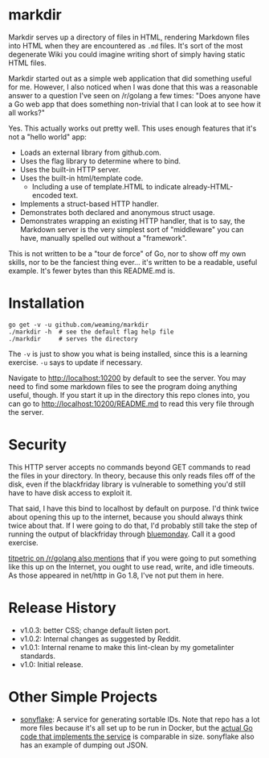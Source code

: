 markdir
=======

Markdir serves up a directory of files in HTML, rendering Markdown files
into HTML when they are encountered as `.md` files. It's sort of the most
degenerate Wiki you could imagine writing short of simply having static
HTML files.

Markdir started out as a simple web application that did something useful
for me. However, I also noticed when I was done that this was a
reasonable answer to a question I've seen on /r/golang a few times: "Does
anyone have a Go web app that does something non-trivial that I can look at
to see how it all works?"

Yes. This actually works out pretty well. This uses enough features that
it's not a "hello world" app:

  * Loads an external library from github.com.
  * Uses the flag library to determine where to bind.
  * Uses the built-in HTTP server.
  * Uses the built-in html/template code.
    * Including a use of template.HTML to indicate already-HTML-encoded text.
  * Implements a struct-based HTTP handler.
  * Demonstrates both declared and anonymous struct usage.
  * Demonstrates wrapping an existing HTTP handler, that is to say, the
    Markdown server is the very simplest sort of "middleware" you can have,
    manually spelled out without a "framework".

This is not written to be a "tour de force" of Go, nor to show off my own
skills, nor to be the fanciest thing ever... it's written to be a readable,
useful example. It's fewer bytes than this README.md is.

Installation
============

    go get -v -u github.com/weaming/markdir
    ./markdir -h  # see the default flag help file
    ./markdir     # serves the directory

The `-v` is just to show you what is being installed, since this is a
learning exercise. `-u` says to update if necessary.

Navigate to [http://localhost:10200](http://localhost:10200) by default to
see the server. You may need to find some markdown files to see the program
doing anything useful, though. If you start it up in the directory this
repo clones into, you can go
to [http://localhost:10200/README.md](http://localhost:10200/README.md) to
read this very file through the server.

Security
========

This HTTP server accepts no commands beyond GET commands to read the files
in your directory. In theory, because this only reads files off of the
disk, even if the blackfriday library is vulnerable to something you'd
still have to have disk access to exploit it.

That said, I have this bind to localhost by default on purpose. I'd think
twice about opening this up to the internet, because you should always
think twice about that. If I were going to do that, I'd probably still take
the step of running the output of blackfriday
through [bluemonday](https://github.com/microcosm-cc/bluemonday). Call it a
good exercise.

[titpetric on /r/golang also mentions](https://www.reddit.com/r/golang/comments/626m0s/markdir_a_simple_but_nontrivial_nethttp_example/dflhjqr/) that
if you were going to put something like this up on the Internet, you ought
to use read, write, and idle timeouts. As those appeared in net/http in Go
1.8, I've not put them in here.

Release History
===============

  * v1.0.3: better CSS; change default listen port.
  * v1.0.2: Internal changes as suggested by Reddit.
  * v1.0.1: Internal rename to make this lint-clean by my gometalinter standards.
  * v1.0: Initial release.

Other Simple Projects
=====================

  * [sonyflake](https://github.com/titpetric/sonyflake): A service for
    generating sortable IDs. Note that repo has a lot more files because
    it's all set up to be run in Docker, but the [actual Go code that
    implements the service](https://github.com/titpetric/sonyflake/blob/master/main.go) is
    comparable in size. sonyflake also has an example of dumping out
    JSON.
